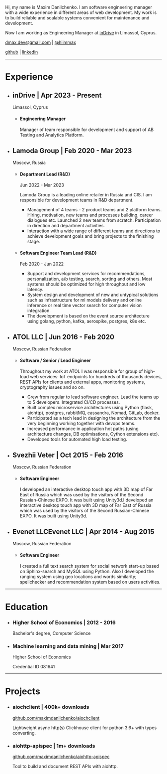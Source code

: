 Hi, my name is Maxim Danilchenko. I am software engineering manager with a wide experience in different areas of web development. My work is to build reliable and scalable systems convenient for maintenance and development.

Now I am working as Engineering Manager at [inDrive](https://indrive.com/en/home/) in Limassol, Cyprus.

[dmax.dev@gmail.com](mailto:dmax.dev@gmail.com) | [@hiimmax](https://t.me/hiimmax)

[github](https://github.com/maximdanilchenko)
 | [linkedin](linkedin.com/in/maximdanilchenko)

-----

# Experience

- ## inDrive | Apr 2023 - Present
    Limassol, Cyprus
    - #### Engineering Manager

        Manager of team responsible for development and support of AB Testing and Analytics Platform.

- ## Lamoda Group | Feb 2020 - Mar 2023
    Moscow, Russia
    - #### Department Lead (R&D)
        Jun 2022 - Mar 2023

        Lamoda Group is a leading online retailer in Russia and CIS. I am responsible for development teams in R&D department.
        - Management of 4 teams - 2 product teams and 2 platform teams. Hiring, motivation, new teams and processes building, career dialogues etc. Launched 2 new teams from scratch. Participation in direction and department activities.
        - Interaction with a wide range of different teams and directions to achieve development goals and bring projects to the finishing stage.
    - #### Software Engineer Team Lead (R&D)
        Feb 2020 - Jun 2022

        - Support and development services for recommendations, personalization, a/b testing, search, sorting and others. Most systems should be optimized for high throughput and low latency.
        - System design and development of new and untypical solutions such as infrastructure for ml models delivery and online inference or real time vector search for computer vision integration.
        - The development is based on the event source architecture using golang, python, kafka, aerospike, postgres, k8s etc.


- ## ATOL LLC | Jun 2016 - Feb 2020
    Moscow, Russian Federation
    - #### Software / Senior / Lead Engineer

        Throughout my work at ATOL I was responsible for group of high-load web services: IoT endpoints for hundreds of thousands devices, REST APIs for clients and external apps, monitoring systems, cryptography issues and so on.

        - Grew from regular to lead software engineer. Lead the teams up to 5 developers. Integrated CI/CD processes.
        - Built complex microservice architectures using Python (flask, aiohttp), postgres, rabbitMQ, cassandra, Nomad, GitLab, docker.
        - Participated as a tech lead in designing the architecture from the very beginning working together with devops teams. 
        - Increased performance in application hot paths (using architecture changes, DB optimisations, Cython extensions etc). 
        - Developed tools for automated high load testing.

- ## Svezhii Veter | Oct 2015 - Feb 2016
    Moscow, Russian Federation
    - #### Software Engineer
        I developed an interactive desktop touch app with 3D map of Far East of Russia which was used by the visitors of the Second Russian-Chinese EXPO. It was built using Unity3d.I developed an interactive desktop touch app with 3D map of Far East of Russia which was used by the visitors of the Second Russian-Chinese EXPO. It was built using Unity3d.

- ## Evenet LLCEvenet LLC | Apr 2014 - Aug 2015
    Moscow, Russian Federation
    - #### Software Engineer
        I created a full text search system for social network start-up based on Sphinx-search and MySQL using Python. Also I developed the ranging system using geo locations and words similarity; spellchecker and recommendation system based on users activities.

-----

# Education

- ### Higher School of Economics | 2012 - 2016
    Bachelor's degree, Computer Science

- ### Machine learning and data mining | Mar 2017
    Higher School of Economics

    Credential ID 081641

-----

# Projects

- ### aiochclient | 400k+ downloads
    [github.com/maximdanilchenko/aiochclient](https://github.com/maximdanilchenko/aiochclient)

    Lightweight async http(s) Clickhouse client for python 3.6+ with types converting.

- ### aiohttp-apispec | 1m+ downloads
    [github.com/maximdanilchenko/aiohttp-apispec](https://github.com/maximdanilchenko/aiohttp-apispec)

    Tool to build and document REST APIs with aiohttp.
